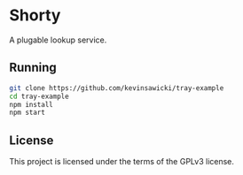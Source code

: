 # Shorty

A plugable lookup service.

## Running

```sh
git clone https://github.com/kevinsawicki/tray-example
cd tray-example
npm install
npm start
```

## License
This project is licensed under the terms of the GPLv3 license.

